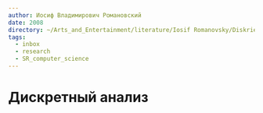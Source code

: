 ```yaml
---
author: Иосиф Владимирович Романовский
date: 2008
directory: ~/Arts_and_Entertainment/literature/Iosif Romanovsky/Diskrietnyi analiz (2274)/
tags:
  - inbox
  - research
  - SR_computer_science
---
```


# Дискретный анализ



